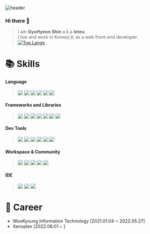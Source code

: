 ![header](https://capsule-render.vercel.app/api?type=waving&color=62decc&height=300&section=header&text=leteu&fontSize=90&fontColor=525252&desc=Web+FrontEnd+Developer&fontAlignY=40)

### Hi there 👋
> I am **GyuHyeon Shin** a.k.a **leteu**.  
> I live and work in Korea🇰🇷 as a web front-end developer.   
> [![Top Langs](https://github-readme-stats.vercel.app/api/top-langs/?username=leteu)](https://github.com/leteu/github-readme-stats)
#

# 📚 Skills
#### Language
  ><img src="https://img.shields.io/badge/TypeScript-3178C6?style=for-the-badge&logo=TypeScript&logoColor=white">
  ><img src="https://img.shields.io/badge/JavaScript-F7DF1E?style=for-the-badge&logo=JavaScript&logoColor=white">
  ><img src="https://img.shields.io/badge/Dart-0175C2?style=for-the-badge&logo=Dart&logoColor=white">
  ><img src="https://img.shields.io/badge/Sass-CC6699?style=for-the-badge&logo=Sass&logoColor=white">
  ><img src="https://img.shields.io/badge/HTML5-E34F26?style=for-the-badge&logo=HTML5&logoColor=white">
  ><img src="https://img.shields.io/badge/CSS3-1572B6?style=for-the-badge&logo=CSS3&logoColor=white">

#### Frameworks and Libraries
  ><img src="https://img.shields.io/badge/Vue.js-4FC08D?style=for-the-badge&logo=Vue.js&logoColor=white">
  ><img src="https://img.shields.io/badge/Flutter-02569B?style=for-the-badge&logo=Flutter&logoColor=white">
  ><img src="https://img.shields.io/badge/Quasar-1976D2?style=for-the-badge&logo=Quasar&logoColor=white">
  ><img src="https://img.shields.io/badge/Electron-47848F?style=for-the-badge&logo=Electron&logoColor=white">
  ><img src="https://img.shields.io/badge/PostCSS-DD3A0A?style=for-the-badge&logo=PostCSS&logoColor=white">
  ><img src="https://img.shields.io/badge/Apache ECharts-AA344D?style=for-the-badge&logo=Apache ECharts&logoColor=white">
  ><img src="https://img.shields.io/badge/Bootstrap-7952B3?style=for-the-badge&logo=Bootstrap&logoColor=white">

#### Dev Tools
  ><img src="https://img.shields.io/badge/Babel-F9DC3E?style=for-the-badge&logo=Babel&logoColor=white">
  ><img src="https://img.shields.io/badge/Webpack-8DD6F9?style=for-the-badge&logo=Webpack&logoColor=white">
  ><img src="https://img.shields.io/badge/Vite-646CFF?style=for-the-badge&logo=Vite&logoColor=white">
  ><img src="https://img.shields.io/badge/Docker-2496ED?style=for-the-badge&logo=Docker&logoColor=white">
  ><img src="https://img.shields.io/badge/npm-CB3837?style=for-the-badge&logo=npm&logoColor=white">
  ><img src="https://img.shields.io/badge/Yarn-2C8EBB?style=for-the-badge&logo=Yarn&logoColor=white">

#### Workspace & Community
  ><img src="https://img.shields.io/badge/Git-F05032?style=for-the-badge&logo=Git&logoColor=white">
  ><img src="https://img.shields.io/badge/GitLab-FC6D26?style=for-the-badge&logo=GitLab&logoColor=white">
  ><img src="https://img.shields.io/badge/GitHub-181717?style=for-the-badge&logo=GitHub&logoColor=white">
  ><img src="https://img.shields.io/badge/Slack-4A154B?style=for-the-badge&logo=Slack&logoColor=white">
  ><img src="https://img.shields.io/badge/Discord-5865F2?style=for-the-badge&logo=Discord&logoColor=white">

#### IDE
  ><img src="https://img.shields.io/badge/Visual Studio Code-007ACC?style=for-the-badge&logo=Visual Studio Code&logoColor=white">
  ><img src="https://img.shields.io/badge/WebStorm-000000?style=for-the-badge&logo=WebStorm&logoColor=white">
  ><img src="https://img.shields.io/badge/Sublime Text-FF9800?style=for-the-badge&logo=Sublime Text&logoColor=white">

# 

# 💼 Career
* WooKyoung Information Technology [2021.01.04 ~ 2022.05.27]
* Xenoplex [2022.06.01 ~ ]